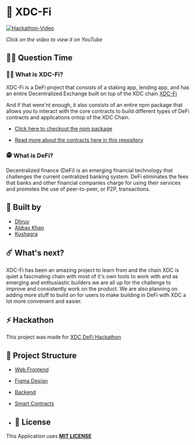 # 🥳 XDC-Fi

[![Hackathon-Video](https://i.imgur.com/bD0samS.gif)](https://youtu.be/ni5wa0Ry3SQ "Hackathon Video")

_Click on the video to view it on YouTube_

## 🤷‍♀️ Question Time

### 👨‍🔬 What is XDC-Fi?

XDC-Fi is a DeFi project that consists of a staking app, lending app, and has an entire Decentralized Exchange built on top of the XDC chain [XDC-Fi](https://sc-dex-xdc.vercel.app/)

And if that were'nt enough, it also consists of an entire npm package that allows you to interact with the core contracts to build different types of DeFi contracts and applications ontop of the XDC Chain.

- [Click here to checkout the npm package](https://www.npmjs.com/package/xdefi-contracts)

- [Read more about the contracts here in this repository](https://github.com/Dhruv-2003/XDefi-Contracts)


### 🕵️ What is DeFi?

Decentralized finance (DeFi) is an emerging financial technology that challenges the current centralized banking system. DeFi eliminates the fees that banks and other financial companies charge for using their services and promotes the use of peer-to-peer, or P2P, transactions.

## 👊 Built by

- [Dhruv](https://github.com/Dhruv-2003)
- [Abbas Khan](https://github.com/Abbas-Khann)
- [Kushagra](https://github.com/kushagrasarathe)

## ☄️ What's next?

XDC-Fi has been an amazing project to learn from and the chain XDC is quiet a fascinating chain with most of it's own tools to work with and as emerging and enthusiastic builders we are all up for the challenge to improve and consistently work on the product. We are also planning on adding more stuff to build on for users to make building in DeFi with XDC a lot more convenient and easier.

## ⚡ Hackathon

This project was made for [XDC DeFi Hackathon](https://xdc.devpost.com/?ref_feature=challenge&ref_medium=your-open-hackathons&ref_content=Submissions+open)


## 🔩 Project Structure

- [Web Frontend](https://sc-dex-xdc.vercel.app/)

- [Figma Design](https://www.figma.com/file/B27kpCwAZHRhCaRyWg26MO/xdc?node-id=0%3A1&t=rkLNcNXfLu0kWQ4A-0)

- [Backend](https://github.com/Dhruv-2003/SC-DEX-XDC/tree/main/Backend)

- [Smart Contracts](https://github.com/Dhruv-2003/SC-DEX-XDC/tree/main/Contracts)

- ## 🚫 License

This Application uses [**MIT LICENSE**](/LICENSE)